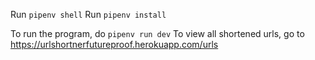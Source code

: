 Run `pipenv shell`
Run `pipenv install`

To run the program, do `pipenv run dev`
To view all shortened urls, go to https://urlshortnerfutureproof.herokuapp.com/urls

